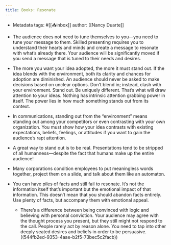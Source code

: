 ```yaml
---
title: Books: Resonate
---
```


- Metadata
tags: #[[📥inbox]]
author: [[Nancy Duarte]]

- The audience does not need to tune themselves to you—you need to tune your message to them. Skilled presenting requires you to understand their hearts and minds and create a message to resonate with what’s already there. Your audience will be significantly moved if you send a message that is tuned to their needs and desires.

- The more you want your idea adopted, the more it must stand out. If the idea blends with the environment, both its clarity and chances for adoption are diminished. An audience should never be asked to make decisions based on unclear options. Don’t blend in; instead, clash with your environment. Stand out. Be uniquely different. That’s what will draw attention to your ideas. Nothing has intrinsic attention grabbing power in itself. The power lies in how much something stands out from its context.

- In communications, standing out from the “environment” means standing out among your competitors or even contrasting with your own organization. You must show how your idea contrasts with existing expectations, beliefs, feelings, or attitudes if you want to gain the audience’s rapt attention.

- A great way to stand out is to be real. Presentations tend to be stripped of all humanness—despite the fact that humans make up the entire audience!

- Many corporations condition employees to put meaningless words together, project them on a slide, and talk about them like an automaton.

- You can have piles of facts and still fail to resonate. It’s not the information itself that’s important but the emotional impact of that information. This doesn’t mean that you should abandon facts entirely. Use plenty of facts, but accompany them with emotional appeal.
	 - There’s a difference between being convinced with logic and believing with personal conviction. Your audience may agree with the thought process you present, but they still might not respond to the call. People rarely act by reason alone. You need to tap into other deeply seated desires and beliefs in order to be persuasive. ((544fb2ed-9353-4aae-b2f5-73bec5c2facb))
